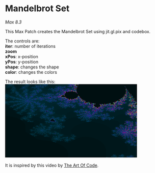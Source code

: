 # Mandelbrot Set

*Max 8.3*

This Max Patch creates the Mandelbrot Set using jit.gl.pix and codebox.

The controls are:<br/>
**iter**: number of iterations<br/>
**zoom**<br/>
**xPos**: x-position<br/>
**yPos**: y-position<br/>
**shape**: changes the shape<br/>
**color**: changes the colors<br/>

The result looks like this:<br/>
![Resulting image](/picture/Mandelbrot_set.png)

It is inspired by this video by [The Art Of Code](https://www.youtube.com/watch?v=6IWXkV82oyY).